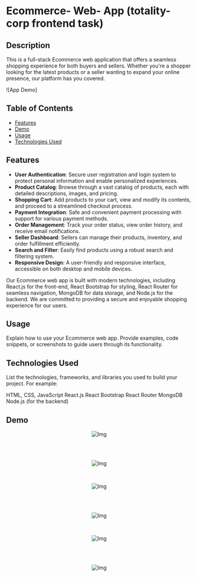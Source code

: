 # Ecommerce- Web- App (totality-corp frontend task)

## Description
This is a full-stack Ecommerce web application that offers a seamless shopping experience for both buyers and sellers. Whether you're a shopper looking for the latest products or a seller wanting to expand your online presence, our platform has you covered.

![App Demo]

## Table of Contents

- [Features](#features)
- [Demo](#demo)
- [Usage](#usage)
- [Technologies Used](#technologies-used)


## Features

- **User Authentication**: Secure user registration and login system to protect personal information and enable personalized experiences.
- **Product Catalog**: Browse through a vast catalog of products, each with detailed descriptions, images, and pricing.
- **Shopping Cart**: Add products to your cart, view and modify its contents, and proceed to a streamlined checkout process.
- **Payment Integration**: Safe and convenient payment processing with support for various payment methods.
- **Order Management**: Track your order status, view order history, and receive email notifications.
- **Seller Dashboard**: Sellers can manage their products, inventory, and order fulfillment efficiently.
- **Search and Filter**: Easily find products using a robust search and filtering system.
- **Responsive Design**: A user-friendly and responsive interface, accessible on both desktop and mobile devices.

Our Ecommerce web app is built with modern technologies, including React.js for the front-end, React Bootstrap for styling, React Router for seamless navigation, MongoDB for data storage, and Node.js for the backend. We are committed to providing a secure and enjoyable shopping experience for our users.


## Usage
Explain how to use your Ecommerce web app. Provide examples, code snippets, or screenshots to guide users through its functionality.

## Technologies Used
List the technologies, frameworks, and libraries you used to build your project. For example:

HTML, CSS, JavaScript
React.js
React Bootstrap
React Router
MongoDB
Node.js (for the backend)

## Demo
<p align="center">
  <img src="/images/EC-1" alt="Img">
</p>
<br><br>
<p align="center">
 <img src="/images/EC-2" alt="Img">
</p>
<br>
<p align="center">
  <img src="/images/EC-3" alt="Img">
</p>
<br><br>
<p align="center">
 <img src="/images/EC-4" alt="Img">
</p>
<br>
<p align="center">
  <img src="/images/EC-5" alt="Img">
</p>
<br><br>
<p align="center">
 <img src="/images/EC-6" alt="Img">
</p>
<br>



